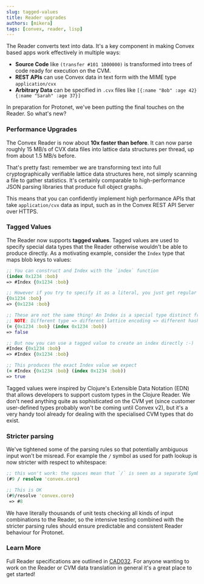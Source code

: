 ```yaml
---
slug: tagged-values
title: Reader upgrades
authors: [mikera]
tags: [convex, reader, lisp]
---
```


The Reader converts text into data. It's a key component in making Convex based apps work effectively in multiple ways:

- **Source Code** like `(transfer #101 1000000)` is transformed into trees of code ready for execution on the CVM.
- **REST APIs** can use Convex data in text form with the MIME type `application/cvx`
- **Arbitrary Data** can be specified in `.cvx` files like `[{:name "Bob" :age 42} {:name "Sarah" :age 37}]`

In preparation for Protonet, we've been putting the final touches on the Reader. So what's new?

<!-- truncate -->

### Performance Upgrades

The Convex Reader is now about **10x faster than before**. It can now parse roughly 15 MB/s of CVX data files into lattice data structures per thread, up from about 1.5 MB/s before. 

That's pretty fast: remember we are transforming text into full cryptographically verifiable lattice data structures here, not simply scanning a file to gather statistics. It's certainly comparable to high-performance JSON parsing libraries that produce full object graphs.

This means that you can confidently implement high performance APIs that take `application/cvx` data as input, such as in the Convex REST API Server over HTTPS.

### Tagged Values

The Reader now supports **tagged values**. Tagged values are used to specify special data types that the Reader otherwise wouldn't be able to produce directly. As a motivating example, consider the `Index` type that maps blob keys to values:

```clojure
;; You can construct and Index with the `index` function
(index 0x1234 :bob)
=> #Index {0x1234 :bob}

;; However if you try to specify it as a literal, you just get regular map:
{0x1234 :bob}
=> {0x1234 :bob}

;; These are not the same thing! An Index is a special type distinct from a map
;; NOTE: Different type => different lattice encoding => different hash => not equal!
(= {0x1234 :bob} (index 0x1234 :bob))
=> false

;; But now you can use a tagged value to create an index directly :-)
#Index {0x1234 :bob}
=> #Index {0x1234 :bob}

;; This produces the exact Index value we expect
(= #Index {0x1234 :bob} (index 0x1234 :bob))
=> true
```

Tagged values were inspired by Clojure's Extensible Data Notation (EDN) that allows developers to support custom types in the Clojure Reader. We don't need anything quite as sophisticated on the CVM yet (since customer user-defined types probably won't be coming until Convex v2), but it's a very handy tool already for dealing with the specialised CVM types that do exist.

### Stricter parsing

We've tightened some of the parsing rules so that potentially ambiguous input won't be misread. For example the `/` symbol as used for path lookup is now stricter with respect to whitespace:

```clojure
;; this won't work: the spaces mean that `/` is seen as a separate Symbol
(#9 / resolve 'convex.core)

;; This is OK
(#9/resolve 'convex.core)
 => #8
```

We have literally thousands of unit tests checking all kinds of input combinations to the Reader, so the intensive testing combined with the stricter parsing rules should ensure predictable and consistent Reader behaviour for Protonet.

### Learn More

Full Reader specifications are outlined in [CAD032](/docs/cad/reader). For anyone wanting to work on the Reader or CVM data translation in general it's a great place to get started! 
